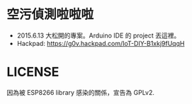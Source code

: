 # 空污偵測啦啦啦
* 2015.6.13 大松開的專案。Arduino IDE 的 project 丟這裡。
* Hackpad: https://g0v.hackpad.com/IoT-DIY-B1xkj9fUqqH


# LICENSE
因為被 ESP8266 library 感染的關係，宣告為 GPLv2.
